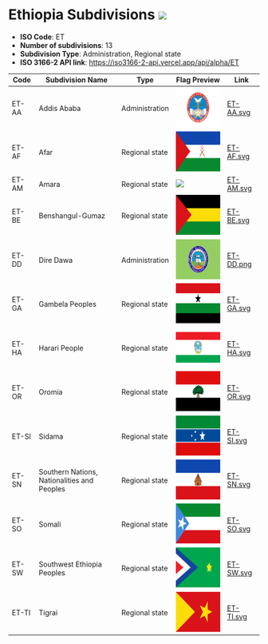 # Ethiopia Subdivisions ![](https://flagcdn.com/h40/et.png)

- **ISO Code**: ET
- **Number of subdivisions**: 13
- **Subdivision Type**: Administration, Regional state
- **ISO 3166-2 API link**: https://iso3166-2-api.vercel.app/api/alpha/ET

| Code  | Subdivision Name         | Type | Flag Preview | Link |
|-------|--------------------------|--------------| -------------- |----------|
| ET-AA | Addis Ababa | Administration | <img src='https://raw.githubusercontent.com/amckenna41/iso3166-flags/main/iso3166-2-flags/ET/ET-AA.svg' height='80'> | [ET-AA.svg](https://raw.githubusercontent.com/amckenna41/iso3166-flags/main/iso3166-2-flags/ET/ET-AA.svg) |
| ET-AF | Afar | Regional state | <img src='https://raw.githubusercontent.com/amckenna41/iso3166-flags/main/iso3166-2-flags/ET/ET-AF.svg' height='80'> | [ET-AF.svg](https://raw.githubusercontent.com/amckenna41/iso3166-flags/main/iso3166-2-flags/ET/ET-AF.svg) |
| ET-AM | Amara | Regional state | <img src='https://raw.githubusercontent.com/amckenna41/iso3166-flags/main/iso3166-2-flags/ET/ET-AM.svg' height='80'> | [ET-AM.svg](https://raw.githubusercontent.com/amckenna41/iso3166-flags/main/iso3166-2-flags/ET/ET-AM.svg) |
| ET-BE | Benshangul-Gumaz | Regional state | <img src='https://raw.githubusercontent.com/amckenna41/iso3166-flags/main/iso3166-2-flags/ET/ET-BE.svg' height='80'> | [ET-BE.svg](https://raw.githubusercontent.com/amckenna41/iso3166-flags/main/iso3166-2-flags/ET/ET-BE.svg) |
| ET-DD | Dire Dawa | Administration | <img src='https://raw.githubusercontent.com/amckenna41/iso3166-flags/main/iso3166-2-flags/ET/ET-DD.png' height='80'> | [ET-DD.png](https://raw.githubusercontent.com/amckenna41/iso3166-flags/main/iso3166-2-flags/ET/ET-DD.png) |
| ET-GA | Gambela Peoples | Regional state | <img src='https://raw.githubusercontent.com/amckenna41/iso3166-flags/main/iso3166-2-flags/ET/ET-GA.svg' height='80'> | [ET-GA.svg](https://raw.githubusercontent.com/amckenna41/iso3166-flags/main/iso3166-2-flags/ET/ET-GA.svg) |
| ET-HA | Harari People | Regional state | <img src='https://raw.githubusercontent.com/amckenna41/iso3166-flags/main/iso3166-2-flags/ET/ET-HA.svg' height='80'> | [ET-HA.svg](https://raw.githubusercontent.com/amckenna41/iso3166-flags/main/iso3166-2-flags/ET/ET-HA.svg) |
| ET-OR | Oromia | Regional state | <img src='https://raw.githubusercontent.com/amckenna41/iso3166-flags/main/iso3166-2-flags/ET/ET-OR.svg' height='80'> | [ET-OR.svg](https://raw.githubusercontent.com/amckenna41/iso3166-flags/main/iso3166-2-flags/ET/ET-OR.svg) |
| ET-SI | Sidama | Regional state | <img src='https://raw.githubusercontent.com/amckenna41/iso3166-flags/main/iso3166-2-flags/ET/ET-SI.svg' height='80'> | [ET-SI.svg](https://raw.githubusercontent.com/amckenna41/iso3166-flags/main/iso3166-2-flags/ET/ET-SI.svg) |
| ET-SN | Southern Nations, Nationalities and Peoples | Regional state | <img src='https://raw.githubusercontent.com/amckenna41/iso3166-flags/main/iso3166-2-flags/ET/ET-SN.svg' height='80'> | [ET-SN.svg](https://raw.githubusercontent.com/amckenna41/iso3166-flags/main/iso3166-2-flags/ET/ET-SN.svg) |
| ET-SO | Somali | Regional state | <img src='https://raw.githubusercontent.com/amckenna41/iso3166-flags/main/iso3166-2-flags/ET/ET-SO.svg' height='80'> | [ET-SO.svg](https://raw.githubusercontent.com/amckenna41/iso3166-flags/main/iso3166-2-flags/ET/ET-SO.svg) |
| ET-SW | Southwest Ethiopia Peoples | Regional state | <img src='https://raw.githubusercontent.com/amckenna41/iso3166-flags/main/iso3166-2-flags/ET/ET-SW.svg' height='80'> | [ET-SW.svg](https://raw.githubusercontent.com/amckenna41/iso3166-flags/main/iso3166-2-flags/ET/ET-SW.svg) |
| ET-TI | Tigrai | Regional state | <img src='https://raw.githubusercontent.com/amckenna41/iso3166-flags/main/iso3166-2-flags/ET/ET-TI.svg' height='80'> | [ET-TI.svg](https://raw.githubusercontent.com/amckenna41/iso3166-flags/main/iso3166-2-flags/ET/ET-TI.svg) |
